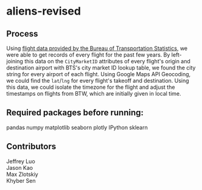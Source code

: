 # aliens-revised

## Process
Using [flight data provided by the Bureau of Transportation Statistics](https://www.transtats.bts.gov/DL_SelectFields.asp?Table_ID=236), we were able to get records of every flight for the past few years. By left-joining this data on the `CityMarketID` attributes of every flight's origin and destination airport with BTS's city market ID lookup table, we found the city string for every airport of each flight. Using Google Maps API Geocoding, we could find the `lat`/`lng` for every flight's takeoff and destination. Using this data, we could isolate the timezone for the flight and adjust the timestamps on flights from BTW, which are initially given in local time.

## Required packages before running:
pandas
numpy
matplotlib
seaborn
plotly
IPython
sklearn

## Contributors
Jeffrey Luo<br>
Jason Kao<br>
Max Zlotskiy<br>
Khyber Sen
